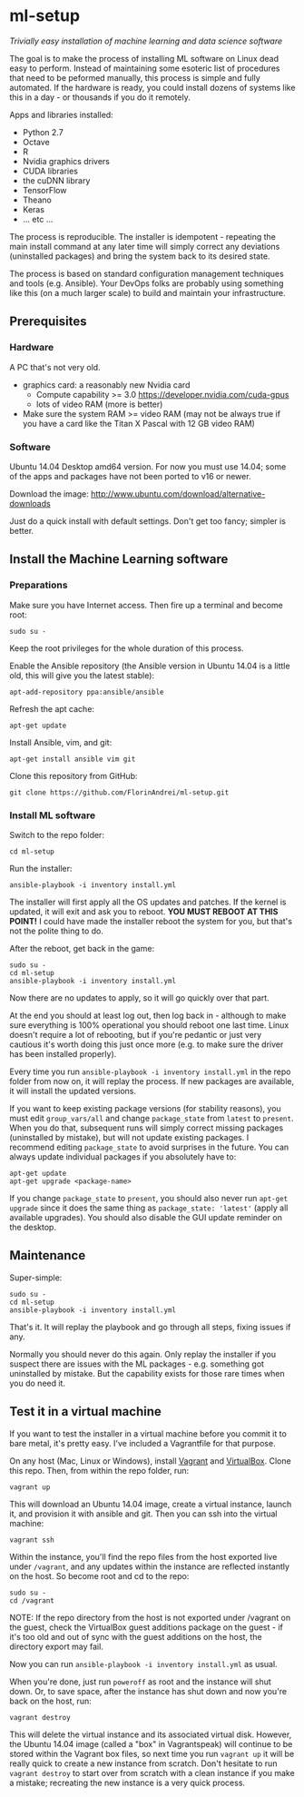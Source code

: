 # ml-setup

*Trivially easy installation of machine learning and data science software*

The goal is to make the process of installing ML software on Linux dead easy to perform. Instead of maintaining some esoteric list of procedures that need to be peformed manually, this process is simple and fully automated. If the hardware is ready, you could install dozens of systems like this in a day - or thousands if you do it remotely.

Apps and libraries installed:

* Python 2.7
* Octave
* R
* Nvidia graphics drivers
* CUDA libraries
* the cuDNN library
* TensorFlow
* Theano
* Keras
* ... etc ...

The process is reproducible. The installer is idempotent - repeating the main install command at any later time will simply correct any deviations (uninstalled packages) and bring the system back to its desired state.

The process is based on standard configuration management techniques and tools (e.g. Ansible). Your DevOps folks are probably using something like this (on a much larger scale) to build and maintain your infrastructure.

## Prerequisites

### Hardware

A PC that's not very old.

* graphics card: a reasonably new Nvidia card
  * Compute capability >= 3.0 https://developer.nvidia.com/cuda-gpus
  * lots of video RAM (more is better)
* Make sure the system RAM >= video RAM (may not be always true if you have a card like the Titan X Pascal with 12 GB video RAM)

### Software

Ubuntu 14.04 Desktop amd64 version. For now you must use 14.04; some of the apps and packages have not been ported to v16 or newer.

Download the image: http://www.ubuntu.com/download/alternative-downloads

Just do a quick install with default settings. Don't get too fancy; simpler is better.

## Install the Machine Learning software

### Preparations

Make sure you have Internet access. Then fire up a terminal and become root:

```
sudo su -
```
Keep the root privileges for the whole duration of this process.

Enable the Ansible repository (the Ansible version in Ubuntu 14.04 is a little old, this will give you the latest stable):

```
apt-add-repository ppa:ansible/ansible
```

Refresh the apt cache:

```
apt-get update
```

Install Ansible, vim, and git:

```
apt-get install ansible vim git
```

Clone this repository from GitHub:

```
git clone https://github.com/FlorinAndrei/ml-setup.git
```

### Install ML software

Switch to the repo folder:

```
cd ml-setup
```

Run the installer:

```
ansible-playbook -i inventory install.yml
```

The installer will first apply all the OS updates and patches. If the kernel is updated, it will exit and ask you to reboot. **YOU MUST REBOOT AT THIS POINT!** I could have made the installer reboot the system for you, but that's not the polite thing to do.

After the reboot, get back in the game:

```
sudo su -
cd ml-setup
ansible-playbook -i inventory install.yml
```

Now there are no updates to apply, so it will go quickly over that part.

At the end you should at least log out, then log back in - although to make sure everything is 100% operational you should reboot one last time. Linux doesn't require a lot of rebooting, but if you're pedantic or just very cautious it's worth doing this just once more (e.g. to make sure the driver has been installed properly).

Every time you run `ansible-playbook -i inventory install.yml` in the repo folder from now on, it will replay the process. If new packages are available, it will install the updated versions.

If you want to keep existing package versions (for stability reasons), you must edit `group_vars/all` and change `package_state` from `latest` to `present`. When you do that, subsequent runs will simply correct missing packages (uninstalled by mistake), but will not update existing packages. I recommend editing `package_state` to avoid surprises in the future. You can always update individual packages if you absolutely have to:

```
apt-get update
apt-get upgrade <package-name>
```

If you change `package_state` to `present`, you should also never run `apt-get upgrade` since it does the same thing as `package_state: 'latest'` (apply all available upgrades). You should also disable the GUI update reminder on the desktop.

## Maintenance

Super-simple:

```
sudo su -
cd ml-setup
ansible-playbook -i inventory install.yml
```

That's it. It will replay the playbook and go through all steps, fixing issues if any.

Normally you should never do this again. Only replay the installer if you suspect there are issues with the ML packages - e.g. something got uninstalled by mistake. But the capability exists for those rare times when you do need it.

## Test it in a virtual machine

If you want to test the installer in a virtual machine before you commit it to bare metal, it's pretty easy. I've included a Vagrantfile for that purpose.

On any host (Mac, Linux or Windows), install [Vagrant](https://www.vagrantup.com/) and [VirtualBox](https://www.virtualbox.org/). Clone this repo. Then, from within the repo folder, run:

```
vagrant up
```

This will download an Ubuntu 14.04 image, create a virtual instance, launch it, and provision it with ansible and git. Then you can ssh into the virtual machine:

```
vagrant ssh
```
Within the instance, you'll find the repo files from the host exported live under `/vagrant`, and any updates within the instance are reflected instantly on the host. So become root and cd to the repo:

```
sudo su -
cd /vagrant
```

NOTE: If the repo directory from the host is not exported under /vagrant on the guest, check the VirtualBox guest additions package on the guest - if it's too old and out of sync with the guest additions on the host, the directory export may fail.

Now you can run `ansible-playbook -i inventory install.yml` as usual.

When you're done, just run `poweroff` as root and the instance will shut down. Or, to save space, after the instance has shut down and now you're back on the host, run:

```
vagrant destroy
```

This will delete the virtual instance and its associated virtual disk. However, the Ubuntu 14.04 image (called a "box" in Vagrantspeak) will continue to be stored within the Vagrant box files, so next time you run `vagrant up` it will be really quick to create a new instance from scratch. Don't hesitate to run `vagrant destroy` to start over from scratch with a clean instance if you make a mistake; recreating the new instance is a very quick process.
